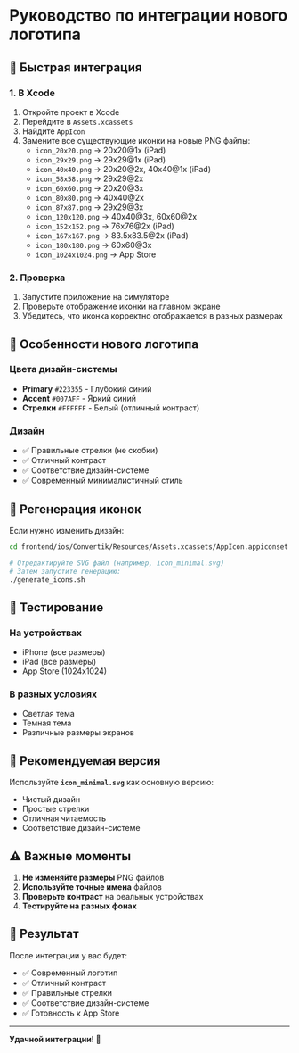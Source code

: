 # Руководство по интеграции нового логотипа

## 🚀 Быстрая интеграция

### 1. В Xcode
1. Откройте проект в Xcode
2. Перейдите в `Assets.xcassets`
3. Найдите `AppIcon`
4. Замените все существующие иконки на новые PNG файлы:
   - `icon_20x20.png` → 20x20@1x (iPad)
   - `icon_29x29.png` → 29x29@1x (iPad)
   - `icon_40x40.png` → 20x20@2x, 40x40@1x (iPad)
   - `icon_58x58.png` → 29x29@2x
   - `icon_60x60.png` → 20x20@3x
   - `icon_80x80.png` → 40x40@2x
   - `icon_87x87.png` → 29x29@3x
   - `icon_120x120.png` → 40x40@3x, 60x60@2x
   - `icon_152x152.png` → 76x76@2x (iPad)
   - `icon_167x167.png` → 83.5x83.5@2x (iPad)
   - `icon_180x180.png` → 60x60@3x
   - `icon_1024x1024.png` → App Store

### 2. Проверка
1. Запустите приложение на симуляторе
2. Проверьте отображение иконки на главном экране
3. Убедитесь, что иконка корректно отображается в разных размерах

## 🎨 Особенности нового логотипа

### Цвета дизайн-системы
- **Primary** `#223355` - Глубокий синий
- **Accent** `#007AFF` - Яркий синий
- **Стрелки** `#FFFFFF` - Белый (отличный контраст)

### Дизайн
- ✅ Правильные стрелки (не скобки)
- ✅ Отличный контраст
- ✅ Соответствие дизайн-системе
- ✅ Современный минималистичный стиль

## 🔧 Регенерация иконок

Если нужно изменить дизайн:

```bash
cd frontend/ios/Convertik/Resources/Assets.xcassets/AppIcon.appiconset

# Отредактируйте SVG файл (например, icon_minimal.svg)
# Затем запустите генерацию:
./generate_icons.sh
```

## 📱 Тестирование

### На устройствах
- iPhone (все размеры)
- iPad (все размеры)
- App Store (1024x1024)

### В разных условиях
- Светлая тема
- Темная тема
- Различные размеры экранов

## 🎯 Рекомендуемая версия

Используйте **`icon_minimal.svg`** как основную версию:
- Чистый дизайн
- Простые стрелки
- Отличная читаемость
- Соответствие дизайн-системе

## ⚠️ Важные моменты

1. **Не изменяйте размеры** PNG файлов
2. **Используйте точные имена** файлов
3. **Проверьте контраст** на реальных устройствах
4. **Тестируйте на разных фонах**

## 🎉 Результат

После интеграции у вас будет:
- ✅ Современный логотип
- ✅ Отличный контраст
- ✅ Правильные стрелки
- ✅ Соответствие дизайн-системе
- ✅ Готовность к App Store

---

**Удачной интеграции! 🚀** 